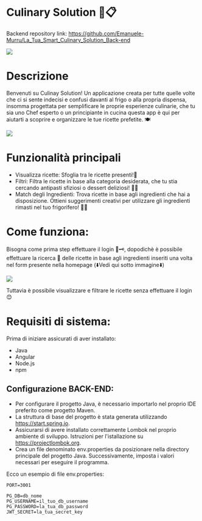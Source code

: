 # Culinary Solution 🍲📋

Backend repository link: https://github.com/Emanuele-Murru/La_Tua_Smart_Culinary_Solution_Back-end

<img src="https://res.cloudinary.com/dqb58ynfc/image/upload/v1696264651/px9z1suoi1uth5bpqfod.png">

# Descrizione

Benvenuti su Culinay Solution! Un applicazione creata per tutte quelle volte che ci si sente indecisi e confusi davanti al frigo o alla propria dispensa, insomma progettata per semplificare le proprie esperienze culinarie, che tu sia uno Chef esperto o un principiante in cucina questa app è qui per aiutarti a scoprire e organizzare le tue ricette prefetite. 🍽️

<img src="https://res.cloudinary.com/dqb58ynfc/image/upload/v1695998139/yyb8obidhadja02hssat.png">

# Funzionalità principali
- Visualizza ricette: Sfoglia tra le ricette presenti!🍝
- Filtri: Filtra le ricette in base alla categoria desiderata, che tu stia cercando antipasti sfiziosi o dessert deliziosi! 🍰🍴
- Match degli Ingredienti: Trova ricette in base agli ingredienti che hai a disposizione. Ottieni suggerimenti creativi per utilizzare gli ingredienti rimasti nel tuo frigorifero! 🥦🍅

# Come funziona:
Bisogna come prima step effettuare il login 🔐🗝️, dopodichè è possibile effettuare la ricerca 🔎 delle ricette in base agli ingredienti inseriti una volta nel form presente nella homepage (⬇️Vedi qui sotto immagine⬇️)

<img src="https://res.cloudinary.com/dqb58ynfc/image/upload/v1695998139/pafwm19yasufo2andqdp.png">

 Tuttavia è possibile visualizzare e filtrare le ricette senza effettuare il login 😊

# Requisiti di sistema:
Prima di iniziare assicurati di aver installato:
- Java
- Angular
- Node.js
- npm

## Configurazione BACK-END:

- Per configurare il progetto Java, è necessario importarlo nel proprio IDE preferito come progetto Maven.
- La struttura di base del progetto è stata generata utilizzando https://start.spring.io.
- Assicurarsi di avere installato correttamente Lombok nel proprio ambiente di sviluppo. Istruzioni per l'istallazione su https://projectlombok.org.
- Crea un file denominato env.properties da posizionare nella directory principale del progetto Java. Successivamente, imposta i valori necessari per eseguire il programma.

Ecco un esempio di file env.properties:

```
PORT=3001

PG_DB=db_nome
PG_USERNAME=il_tuo_db_username
PG_PASSWORD=la_tua_db_password
JWT_SECRET=la_tua_secret_key

```
